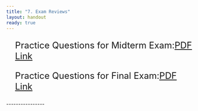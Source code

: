 ```yaml
---
title: "7. Exam Reviews"
layout: handout
ready: true
---
```


<ol>
<font size='5'>
<p>Practice Questions for Midterm Exam:<a href="PracticeMidtermExam.pdf" target="_blank">PDF Link</a></p>
<p>Practice Questions for Final Exam:<a href="PracticeFinalExam.pdf" target="_blank">PDF Link</a></p>
</font>
</ol>
----------------
